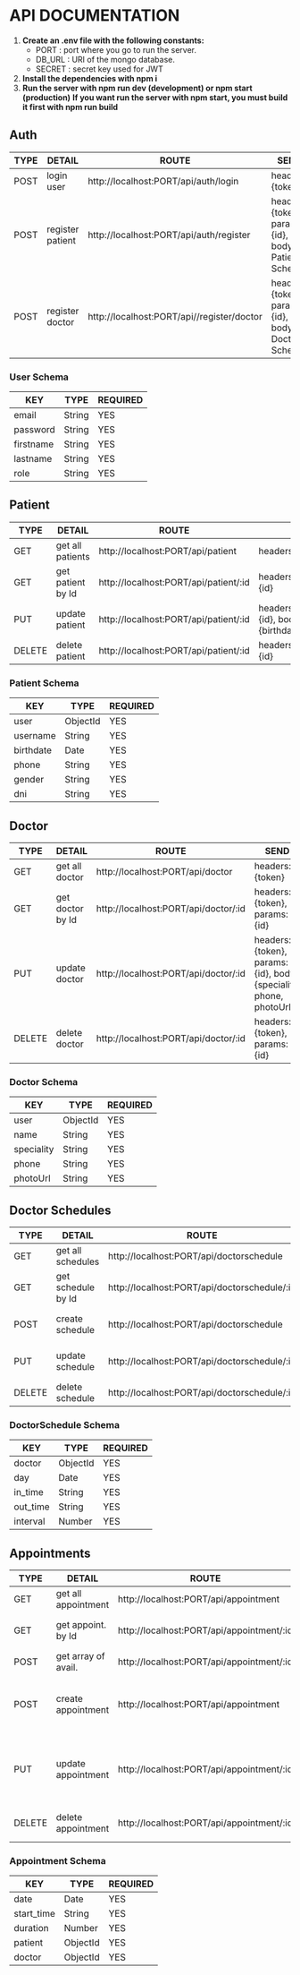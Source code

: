 # API DOCUMENTATION

1. **Create an .env file with the following constants:**
    - PORT : port where you go to run the server.
    - DB_URL : URI of the mongo database.
    - SECRET : secret key used for JWT
2. **Install the dependencies with npm i**
3. **Run the server with npm run dev (development) or npm start (production)**
    **If you want run the server with npm start, you must build it first with npm run build**


## Auth

| TYPE    | DETAIL            | ROUTE                                      | SEND                                                         |
| ------- | ----------------- | ------------------------------------------ | ------------------------------------------------------------ |
| POST    | login user        | http://localhost:PORT/api/auth/login       | headers: {token}                                             |
| POST    | register patient  | http://localhost:PORT/api/auth/register    | headers: {token}, params: {id}, body: Patient Schema         |
| POST    | register doctor   | http://localhost:PORT/api//register/doctor | headers: {token}, params: {id}, body: Doctor Schema          |

### User Schema

| KEY        | TYPE      | REQUIRED |
| ---------- | --------- | -------- |
| email      | String    |   YES    |
| password   | String    |   YES    |
| firstname  | String    |   YES    |
| lastname   | String    |   YES    |
| role       | String    |   YES    |



## Patient

| TYPE   | DETAIL            | ROUTE                                   | SEND                                                              |
| ------ | ----------------- | --------------------------------------- | ----------------------------------------------------------------- |
| GET    | get all patients  | http://localhost:PORT/api/patient       | headers: {token}                                                  |
| GET    | get patient by Id | http://localhost:PORT/api/patient/:id   | headers: {token}, params: {id}                                    |
| PUT    | update patient    | http://localhost:PORT/api/patient/:id   | headers: {token}, params: {id}, body: {birthdate,phone,gender,dni}|
| DELETE | delete patient    | http://localhost:PORT/api/patient/:id   | headers: {token}, params: {id}                                    |

### Patient Schema

| KEY       | TYPE        | REQUIRED |
| --------- | ----------- | -------- |
| user      | ObjectId    |   YES    |
| username  | String      |   YES    |
| birthdate | Date        |   YES    |
| phone     | String      |   YES    |
| gender    | String      |   YES    |
| dni       | String      |   YES    |


## Doctor

| TYPE   | DETAIL           | ROUTE                                  | SEND                                                                |
| ------ | ---------------- | -------------------------------------- | ------------------------------------------------------------------- |
| GET    | get all doctor   | http://localhost:PORT/api/doctor       | headers: {token}                                                    |
| GET    | get doctor by Id | http://localhost:PORT/api/doctor/:id   | headers: {token}, params: {id}                                      |
| PUT    | update doctor    | http://localhost:PORT/api/doctor/:id   | headers: {token}, params: {id}, body: {speciality, phone, photoUrl} |
| DELETE | delete doctor    | http://localhost:PORT/api/doctor/:id   | headers: {token}, params: {id}                                      |

### Doctor Schema

| KEY        | TYPE       | REQUIRED |
| ---------- | ---------- | -------- |
| user       | ObjectId   |   YES    |
| name       | String     |   YES    |
| speciality | String     |   YES    |
| phone      | String     |   YES    |
| photoUrl   | String     |   YES    |


## Doctor Schedules

| TYPE   | DETAIL             | ROUTE                                        | SEND                                                         |
| ------ | ------------------ | -------------------------------------------- | ------------------------------------------------------------ |
| GET    | get all schedules  | http://localhost:PORT/api/doctorschedule     |                                                              |
| GET    | get schedule by Id | http://localhost:PORT/api/doctorschedule/:id | params: {id}                                                 |
| POST   | create schedule    | http://localhost:PORT/api/doctorschedule     | headers: {token}, body: DoctorSchedule Schema                |
| PUT    | update schedule    | http://localhost:PORT/api/doctorschedule/:id | headers: {token}, params: {id}, body: {day,starttime,endtime}|
| DELETE | delete schedule    | http://localhost:PORT/api/doctorschedule/:id | headers: {token}, params: {id}                               |

### DoctorSchedule Schema

| KEY       | TYPE       | REQUIRED |
| --------- | ---------- | -------- |
| doctor    | ObjectId   |   YES    |
| day       | Date       |   YES    |
| in_time   | String     |   YES    |
| out_time  | String     |   YES    |
| interval  | Number     |   YES    |


## Appointments

| TYPE   | DETAIL              | ROUTE                                     | SEND                                                         |
| ------ | ------------------- | ----------------------------------------- | ------------------------------------------------------------ |
| GET    | get all appointment | http://localhost:PORT/api/appointment     | headers: {token}                                             |
| GET    | get appoint. by Id  | http://localhost:PORT/api/appointment/:id | headers: {token}, params: {id}                               |
| POST   | get array of avail. | http://localhost:PORT/api/appointment/:id | params: {idDoctor}                                           |
| POST   | create appointment  | http://localhost:PORT/api/appointment     | headers: {token}, body: Appointment Schema                   |
| PUT    | update appointment  | http://localhost:PORT/api/appointment/:id | headers: {token}, params: {id}, body: Appointment Schema     |
| DELETE | delete appointment  | http://localhost:PORT/api/appointment/:id | headers: {token}, params: {id}                               |

### Appointment Schema

| KEY        | TYPE       | REQUIRED |
| ---------- | ---------- | -------- |
| date       | Date       |   YES    |
| start_time | String     |   YES    |
| duration   | Number     |   YES    |
| patient    | ObjectId   |   YES    |
| doctor     | ObjectId   |   YES    |


